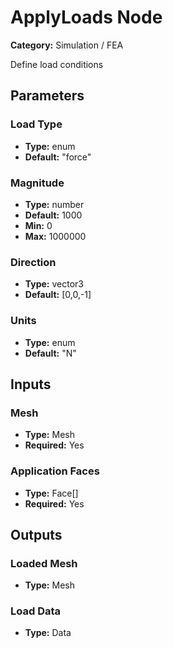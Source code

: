 
# ApplyLoads Node

**Category:** Simulation / FEA

Define load conditions

## Parameters


### Load Type
- **Type:** enum
- **Default:** "force"





### Magnitude
- **Type:** number
- **Default:** 1000
- **Min:** 0
- **Max:** 1000000



### Direction
- **Type:** vector3
- **Default:** [0,0,-1]





### Units
- **Type:** enum
- **Default:** "N"





## Inputs


### Mesh
- **Type:** Mesh
- **Required:** Yes



### Application Faces
- **Type:** Face[]
- **Required:** Yes



## Outputs


### Loaded Mesh
- **Type:** Mesh



### Load Data
- **Type:** Data




